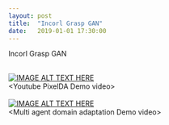 ```yaml
---
layout: post
title:  "Incorl Grasp GAN"
date:   2019-01-01 17:30:00
---
```

Incorl Grasp GAN<br>
<br>

[![IMAGE ALT TEXT HERE](http://img.youtube.com/vi/cgqAlCzfaIw/0.jpg)](https://youtu.be/cgqAlCzfaIw)
<br>\<Youtube PixelDA Demo video\><br><br>
[![IMAGE ALT TEXT HERE](http://img.youtube.com/vi/V4Ji-z541xA/0.jpg)](https://youtu.be/V4Ji-z541xA)
<br>\<Multi agent domain adaptation Demo video\><br>
